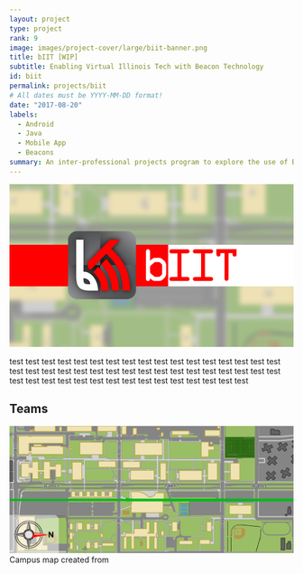 ```yaml
---
layout: project
type: project
rank: 9
image: images/project-cover/large/biit-banner.png
title: bIIT [WIP]
subtitle: Enabling Virtual Illinois Tech with Beacon Technology
id: biit
permalink: projects/biit
# All dates must be YYYY-MM-DD format!
date: "2017-08-20"
labels:
  - Android
  - Java
  - Mobile App
  - Beacons
summary: An inter-professional projects program to explore the use of BLE beacons for a school setting
---
```


<div class="paragraph">
  <img class="ui fluid rounded image" src="/images/biit/poster.png">
</div>

<p>
  test test test test test test test test test test test test test test test test test test test test test test test test test test test test test test test test test test test test test test test test test test test test test test test test test 
</p>

<div class="ui section divider"></div>

<h2>Teams</h2>

<div class="paragraph">
  <img class="ui fluid rounded image" src="/images/biit/campus-map.png">
  <div class="image-caption">Campus map created from </div>
</div>